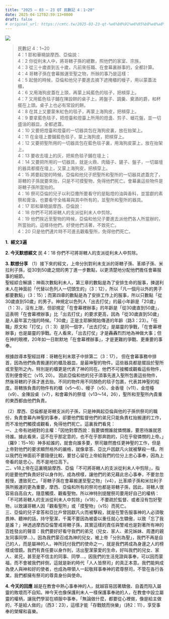 ```yaml
---
title: "2025 – 03 – 23 QT 民數記 4：1~20"
date: 2025-04-12T02:59:13+0800
draft: false
# original_url: https://cmtc.tw/2025-03-23-qt-%e6%b0%91%e6%95%b8%e8%a8%98-4%ef%bc%9a120
---
```


![](/images/qt.jpg)
> 民數記 4：1\~20  
> 4：1 耶和華曉諭摩西、亞倫說：  
> 4：2 你從利未人中，將哥轄子孫的總數，照他們的家室、宗族，  
> 4：3 從三十歲直到五十歲，凡前來任職、在會幕裏辦事的，全都計算。  
> 4：4 哥轄子孫在會幕搬運至聖之物，所辦的事乃是這樣：  
> 4：5 起營的時候，亞倫和他兒子要進去摘下遮掩櫃的幔子，用以蒙蓋法櫃，  
> 4：6 又用海狗皮蓋在上頭，再蒙上純藍色的毯子，把槓穿上。  
> 4：7 又用藍色毯子鋪在陳設餅的桌子上，將盤子、調羹、奠酒的爵，和杯擺在上頭。桌子上也必有常設的餅。  
> 4：8 在其上又要蒙朱紅色的毯子，再蒙上海狗皮，把槓穿上。  
> 4：9 要拿藍色毯子，把燈臺和燈臺上所用的燈盞、剪子、蠟花盤，並一切盛油的器皿，全都遮蓋。  
> 4：10 又要把燈臺和燈臺的一切器具包在海狗皮裏，放在抬架上。  
> 4：11 在金壇上要鋪藍色毯子，蒙上海狗皮，把槓穿上。  
> 4：12 又要把聖所用的一切器具包在藍色毯子裏，用海狗皮蒙上，放在抬架上。  
> 4：13 要收去壇上的灰，把紫色毯子鋪在壇上；  
> 4：14 又要把所用的一切器具，就是火鼎、肉鍤子、鏟子、盤子，一切屬壇的器具都擺在壇上，又蒙上海狗皮，把槓穿上。  
> 4：15 將要起營的時候，亞倫和他兒子把聖所和聖所的一切器具遮蓋完了，哥轄的子孫就要來抬，只是不可摸聖物，免得他們死亡。會幕裏這些物件是哥轄子孫所當抬的。  
> 4：16 祭司亞倫的兒子以利亞撒所要看守的是點燈的油與香料，並當獻的素祭和膏油，也要看守全帳幕與其中所有的，並聖所和聖所的器具。  
> 4：17 耶和華曉諭摩西、亞倫說：  
> 4：18 你們不可將哥轄人的支派從利未人中剪除。  
> 4：19 他們挨近至聖物的時候，亞倫和他兒子要進去派他們各人所當辦的，所當抬的。這樣待他們，好使他們活著，不致死亡。  
> 4：20 只是他們連片時不可進去觀看聖所，免得他們死亡。

**1.  經文3遍**

**2. 今天默想經文**
民 4：18 你們不可將哥轄人的支派從利未人中剪除。

**3. 默想分享**
（1）接下來的經文，上帝分別對利未支派的哥轄子孫、革順子孫、米拉利子孫，從30到50歲之間的男丁進一步數點，以更清楚地分配他們擔任會幕服事的細節。  
聖經綜合解讀：神兩次數點利未人，第三章的數點是為了安排生命的服事，揀選利未人在神面前「代替以色列人一切頭生的」（3：12），所以「凡一個月以外的男子都要數點」（3：15）；而第四章的數點是為了安排工作上的服事，所以只數點「從30歲直到50歲」的男子。神規定以色列人「出去打仗」的最小年齡是「20歲」（1：3），沒有上限，但卻規定「在會幕裡辦事」的年齡是「從30歲直到50歲」，這表明「在會幕裡辦事」比「出去打仗」的要求更高，因為「從30歲直到50歲」是人最年富力強的時候。「30歲」正是主耶穌開始傳道的年齡（路3：23）。「任職」原文和「打仗」（1：3）是同一個字，「出去打仗」是屬靈的爭戰，「在會幕裡辦事」也是屬靈的爭戰。在人看來，「出去打仗」才是轟轟烈烈地為神做大事；但在神的眼裡，20年如一日默默地「在會幕裡辦事」，才是更難的爭戰、更重要的事奉。

根據啟導本聖經註釋：哥轄在利未眾子中排第二（3：17）， 但在會幕事務中排首，因為他們負責搬運的約櫃及器皿，是最神聖的物件。這些器具都是擺設於聖所或至聖所之內，特別是約櫃更是代表了神的同在。他們不可接觸或觀看這些物件，否則便會死亡（v15, 20）。 因此亞倫和他的兒子須事先進入聖所包裹這些物件，然後哥轄的子孫才進去抬。不同的物件用不同顏色的毯子包裹，代表其神聖的程度。哥轄族負責的物件有約櫃（v5～6）、幔子（v5）、金香壇（v11）、金燈檯（v9）、金陳設桌（v7），和會幕外的祭壇（v13～14，26），聖所和至聖所內貴重的東西都由他們負責。

（2）摩西、亞倫都是哥轄支派的子孫，只是神興起亞倫與他的子孫供祭司的職份，負責會幕內神聖的事奉，卻要他們監督他們的弟兄只能負責杠抬搬運的工作，而不准他們觸摸或觀看，免得他們死亡。這裏我們看見：  
一、上帝有祂絕對的主權：「因他對摩西說：我要憐憫誰就憐憫誰，要恩待誰就恩待誰。據此看來，這不在乎那定意的，也不在乎那奔跑的，只在乎發憐憫的上帝。」（羅9：15\~16）神多給誰的，就會向誰多要，祭司雖然擔任更神聖的工作，但是上帝對他們的要求顯然格外的嚴格，就像拿答、亞比戶因獻凡火就被擊殺一樣。所以我們在神面前不要隨便比較，要甘心留在上帝給我們的位分上忠心事奉，因為上帝看的是忠心，而不是地位高下。  
二、v18上帝在這裏曉諭摩西、亞倫「不可將哥轄人的支派從利未人中剪除」，指的是要他們負責好好以身作則，成為榜樣，讓他們的弟兄藉此忠心事奉，不要怠忽輕慢，遭致死亡。「哥轄子孫在會幕搬運至聖之物」（v4），比革順子孫和米拉利子孫所搬運的更為重要，摩西、亞倫和所有的祭司也都是哥轄子孫，因此，哥轄人很容易自高自大，隨意觸摸、觀看聖物。所以神特別提醒祭司要用好自己的權柄：「不可將哥轄人的支派從利未人中剪除」（v18），不要疏於監督、或者沒有包好聖物，以致讓哥轄人因「觀看聖所」或「摸聖物」（v15）而死亡。  
三、亞倫的兒子拿答和亞比戶曾因獻凡火而被擊殺，就是在警告服事神的人必須敬畏神、聽神的話，持守聖潔，千萬不要因為被委以重任就心生驕傲，以致「忘了我是誰？」神透過摩西亞倫警戒哥轄子孫，其實這樣的責任與警戒也是對著所有神的百姓發出的聲音：我們要好好看守我們的弟兄（兒女、家人、弟兄姊妹、周遭的親友同事同學…）。因為我們蒙召成為神的兒女，被上帝「分別為聖」，我們不再是自己的人，而是屬神的人。神所託付我們的使命之一，就是我們將成為身邊之人的榜樣或借鏡。我們有責任要以身作則，活出聖潔蒙愛的生命，好叫我們的兒女、家人、弟兄，甚至是不信主的同事、同學…，因我們的生活見證與事奉，可以因而蒙福，而不會被我們絆倒，這就是新約時代「人人皆祭司」的真正本意。我們能夠成為使人與神和好的使者，也成為帶領人一起敬拜事奉神的君尊祭司，不管在各行各業，我們都擁有祭司的尊貴身份與使命。

**4. 今天的回應**
越是在教會中熱心事奉神的人，就越容易因著驕傲、自義而陷入屬靈的敗壞而不自知。神今天也像保護利未人一樣保護事奉祂的人，在教會中設立屬靈的權柄，讓我們學習在順服中事奉，「無論做什麼，都要從心裡做，像是給主做的，不是給人做的」（西3：23），這樣才能「存戰兢而快樂」（詩2：11），享受事奉的榮耀和喜樂。

